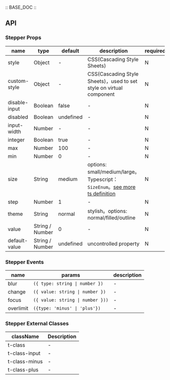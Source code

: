 :: BASE_DOC ::

## API

### Stepper Props

name | type | default | description | required
-- | -- | -- | -- | --
style | Object | - | CSS(Cascading Style Sheets) | N
custom-style | Object | - | CSS(Cascading Style Sheets)，used to set style on virtual component | N
disable-input | Boolean | false | \- | N
disabled | Boolean | undefined | \- | N
input-width | Number | - | \- | N
integer | Boolean | true | \- | N
max | Number | 100 | \- | N
min | Number | 0 | \- | N
size | String | medium | options: small/medium/large。Typescript：`SizeEnum`。[see more ts definition](https://github.com/Tencent/tdesign-miniprogram/blob/develop/packages/components/common/common.ts) | N
step | Number | 1 | \- | N
theme | String | normal | stylish。options: normal/filled/outline | N
value | String / Number | 0 | \- | N
default-value | String / Number | undefined | uncontrolled property | N

### Stepper Events

name | params | description
-- | -- | --
blur | `({ type: string \| number })` | \-
change | `({ value: string \| number })` | \-
focus | `({ value: string \| number }))` | \-
overlimit | `({type: 'minus' \| 'plus'})` | \-

### Stepper External Classes

className | Description
-- | --
t-class | \-
t-class-input | \-
t-class-minus | \-
t-class-plus | \-
